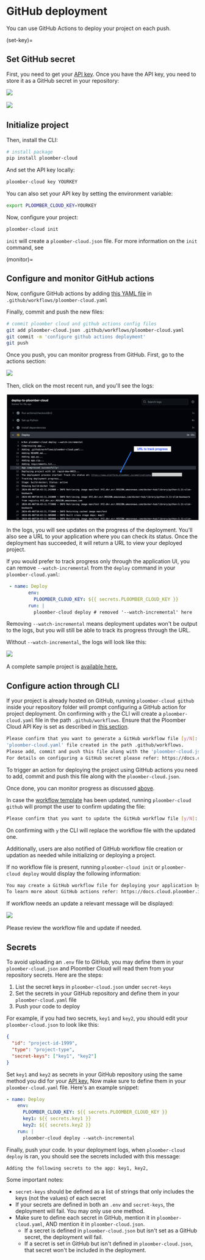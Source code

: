# GitHub deployment

You can use GitHub Actions to deploy your project on each push.

(set-key)=
## Set GitHub secret

First, you need to get your [API key](../quickstart/apikey.md). Once you have the API
key, you need to store it as a GitHub secret in your repository:

![](../static/github/add-secret.png)

![](../static/github/set-secret.png)


## Initialize project

Then, install the CLI:

```sh
# install package
pip install ploomber-cloud
```

And set the API key locally:

```sh
ploomber-cloud key YOURKEY
```

You can also set your API key by setting the environment variable:

```sh
export PLOOMBER_CLOUD_KEY=YOURKEY
```

Now, configure your project:

```sh
ploomber-cloud init
```

`init` will create a `ploomber-cloud.json` file. For more information on the `init` command, see [](../user-guide/cli.md)

(monitor)=
## Configure and monitor GitHub actions

Now, configure GitHub actions by adding [this YAML file](https://github.com/edublancas/cloud-template/blob/main/.github/workflows/ploomber-cloud.yaml) in `.github/workflows/ploomber-cloud.yaml`

Finally, commit and push the new files:

```sh
# commit ploomber cloud and github actions config files
git add ploomber-cloud.json .github/workflows/ploomber-cloud.yaml
git commit -m 'configure github actions deployment'
git push
```

Once you push, you can monitor progress from GitHub. First, go to the actions section:

![](../static/github/see-actions.png)

Then, click on the most recent run, and you'll see the logs:

![](../static/github/logs-watch.png)

In the logs, you will see updates on the progress of the deployment. You'll also see a URL to your application where you can check its status.
Once the deployment has succeeded, it will return a URL to view your deployed project.

If you would prefer to track progress only through the application UI, you can remove `--watch-incremental` from the `deploy` command in your `ploomber-cloud.yaml`:

```yaml
 - name: Deploy
        env:
          PLOOMBER_CLOUD_KEY: ${{ secrets.PLOOMBER_CLOUD_KEY }}
        run: |
          ploomber-cloud deploy # removed '--watch-incremental' here
```

Removing `--watch-incremental` means deployment updates won't be output to the logs, but you will still be able to track its progress through the URL.

Without `--watch-incremental`, the logs will look like this:

![](../static/github/logs.png)

A complete sample project is [available here.](https://github.com/edublancas/cloud-template)

## Configure action through CLI

If your project is already hosted on GitHub, running `ploomber-cloud github` inside your repository folder will prompt configuring a GitHub action for project deployment.
On confirming with `y` the CLI will create a `ploomber-cloud.yaml` file in the path `.github/workflows`.
Ensure that the Ploomber Cloud API Key is set as described in [this section](set-key).

```bash
Please confirm that you want to generate a GitHub workflow file [y/N]: y
'ploomber-cloud.yaml' file created in the path .github/workflows.
Please add, commit and push this file along with the 'ploomber-cloud.json' file to trigger an action.
For details on configuring a GitHub secret please refer: https://docs.cloud.ploomber.io/en/latest/user-guide/github.html
```

To trigger an action for deploying the project using GitHub actions you need to add, commit and push this file along with the `ploomber-cloud.json`.

Once done, you can monitor progress as discussed [above](monitor).

In case the [workflow template](https://github.com/edublancas/cloud-template/blob/main/.github/workflows/ploomber-cloud.yaml) has been updated, running `ploomber-cloud github` will prompt the user to confirm updating the file:

```bash
Please confirm that you want to update the GitHub workflow file [y/N]:
```

On confirming with `y` the CLI will replace the workflow file with the updated one.

Additionally, users are also notified of GitHub workflow file creation or updation as needed while initializing or deploying a project.

If no workflow file is present, running `ploomber-cloud init` or `ploomber-cloud deploy` would display the following information:

```bash
You may create a GitHub workflow file for deploying your application by running 'ploomber-cloud github'.
To learn more about GitHub actions refer: https://docs.cloud.ploomber.io/en/latest/user-guide/github.html
```

If workflow needs an update a relevant message will be displayed:

![](../static/github/update-workflow.png)

Please review the workflow file and update if needed.

## Secrets

To avoid uploading an `.env` file to GitHub, you may define them in your `ploomber-cloud.json` and Ploomber Cloud will read them from your repository secrets. Here are the steps:

1. List the secret keys in `ploomber-cloud.json` under `secret-keys`
2. Set the secrets in your GitHub repository and define them in your `ploomber-cloud.yaml` file
3. Push your code to deploy

For example, if you had two secrets, `key1` and `key2`, you should edit your `ploomber-cloud.json` to look like this:

```json
{
  "id": "project-id-1999",
  "type": "project-type",
  "secret-keys": ["key1", "key2"]
}
```

Set `key1` and `key2` as secrets in your GitHub repository using the same method you did for your [API key.](#set-github-secret) Now make sure to define them in your `ploomber-cloud.yaml` file. Here's an example snippet:

```yaml
- name: Deploy
    env:
      PLOOMBER_CLOUD_KEY: ${{ secrets.PLOOMBER_CLOUD_KEY }}
      key1: ${{ secrets.key1 }}
      key2: ${{ secrets.key2 }}
    run: |
      ploomber-cloud deploy --watch-incremental
```

Finally, push your code. In your deployment logs, when `ploomber-cloud deploy` is ran, you should see the secrets included with this message:

```
Adding the following secrets to the app: key1, key2,
```

Some important notes:

- `secret-keys` should be defined as a list of strings that only includes the keys (not the values) of each secret
- If your secrets are defined in both an `.env` and `secret-keys`, the deployment will fail. You may only use one method.
- Make sure to define each secret in GitHub, mention it in `ploomber-cloud.yaml`, AND mention it in `ploomber-cloud.json`. 
    - If a secret is defined in `ploomber-cloud.json` but isn't set as a GitHub secret, the deployment will fail. 
    - If a secret is set in GitHub but isn't defined in `ploomber-cloud.json`, that secret won't be included in the deployment.

